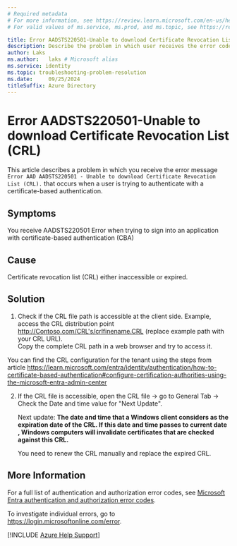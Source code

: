 ```yaml
---
# Required metadata
# For more information, see https://review.learn.microsoft.com/en-us/help/platform/learn-editor-add-metadata?branch=main
# For valid values of ms.service, ms.prod, and ms.topic, see https://review.learn.microsoft.com/en-us/help/platform/metadata-taxonomies?branch=main

title: Error AADSTS220501-Unable to download Certificate Revocation List (CRL
description: Describe the problem in which user receives the error code AADSTS220501
author: Laks
ms.author:   laks # Microsoft alias
ms.service: identity
ms.topic: troubleshooting-problem-resolution
ms.date:     09/25/2024
titleSuffix: Azure Directory
---
```

# Error AADSTS220501-Unable to download Certificate Revocation List (CRL)

This article describes a problem in which you receive the error message `Error AAD AADSTS220501 - Unable to download Certificate Revocation List (CRL).` that occurs when a user is trying to authenticate with a certificate-based authentication.

## Symptoms

You receive AADSTS220501 Error when trying to sign into an application with certificate-based authentication (CBA)

## Cause

Certificate revocation list (CRL) either inaccessible or expired.

## Solution

1) Check if the CRL file path is accessible at the client side. Example, access the CRL distribution point http://Contoso.com/CRL's/crlfinename.CRL (replace example path with your CRL URL). </br> Copy the complete CRL path in a web browser and try to access it.

You can find the CRL configuration for the tenant using the steps from article https://learn.microsoft.com/entra/identity/authentication/how-to-certificate-based-authentication#configure-certification-authorities-using-the-microsoft-entra-admin-center 
   
2) If the CRL file  is accessible, open the CRL file -> go to General Tab -> Check the Date and time value for "Next Update".

   Next update: **The date and time that a Windows client considers as the expiration date of the CRL.  If this date and time passes to current date , Windows computers will invalidate certificates that are checked against this CRL.**

   You need to renew the CRL manually and replace the expired CRL.

## More Information

For a full list of authentication and authorization error codes, see [Microsoft Entra authentication and authorization error codes](/azure/active-directory/develop/reference-error-codes).

To investigate individual errors, go to <https://login.microsoftonline.com/error>.

[!INCLUDE [Azure Help Support](../../../../includes/azure-help-support.md)]
